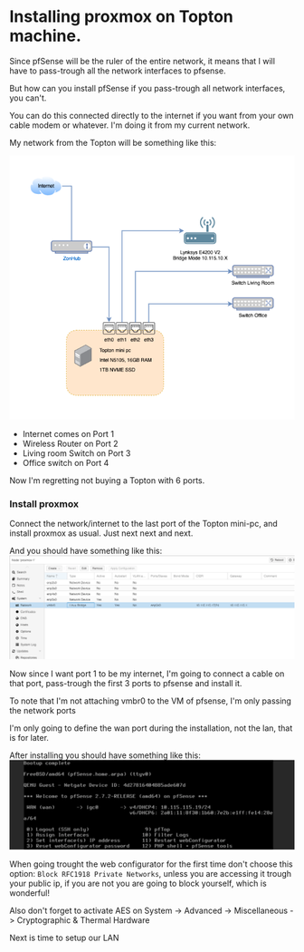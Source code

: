 # Installing proxmox on Topton machine.

Since pfSense will be the ruler of the entire network, it means that I will have to pass-trough all the network interfaces
to pfsense.

But how can you install pfSense if you pass-trough all network interfaces, you can't.

You can do this connected directly to the internet if you want from your own cable modem or whatever. I'm doing it from my current network.

My network from the Topton will be something like this:

![screenshot](/images/guides/topton/Topton_diagram.png)

- Internet comes on Port 1
- Wireless Router on Port 2
- Living room Switch on Port 3
- Office switch on Port 4

Now I'm regretting not buying a Topton with 6 ports.


### Install proxmox

Connect the network/internet to the last port of the Topton mini-pc, and install proxmox as usual. Just next next and next.

And you should have something like this:
![screenshot](/images/guides/topton/proxmox_network.png)

Now since I want port 1 to be my internet, I'm going to connect a cable on that port, pass-trough the first 3 ports to pfsense and install it.

To note that I'm not attaching vmbr0 to the VM of pfsense, I'm only passing the network ports

I'm only going to define the wan port during the installation, not the lan, that is for later.

After installing you should have something like this:
![screenshot](/images/guides/topton/pfsense_installed.png)

When going trought the web configurator for the first time don't choose this option: ``Block RFC1918 Private Networks``,
unless you are accessing it trough your public ip, if you are not you are going to block yourself, which is wonderful!

Also don't forget to activate AES on System -> Advanced -> Miscellaneous -> Cryptographic & Thermal Hardware

Next is time to setup our LAN